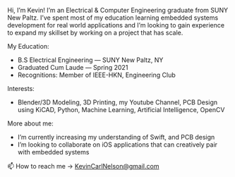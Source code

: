 Hi, I’m Kevin! I’m an Electrical & Computer Engineering graduate from SUNY New Paltz. 
I’ve spent most of my education learning embedded systems development for real world applications 
and I’m looking to gain experience to expand my skillset by working on a project that has scale.

My Education:
- B.S Electrical Engineering — SUNY New Paltz, NY
- Graduated Cum Laude — Spring 2021
- Recognitions: Member of IEEE-HKN, Engineering Club

Interests:
- Blender/3D Modeling, 3D Printing, my Youtube Channel, PCB Design using KiCAD, 
Python, Machine Learning, Artificial Intelligence, OpenCV

More about me:
- I’m currently increasing my understanding of Swift, and PCB design
- I’m looking to collaborate on iOS applications that can creatively pair with embedded systems

📫 How to reach me -> KevinCarlNelson@gmail.com
